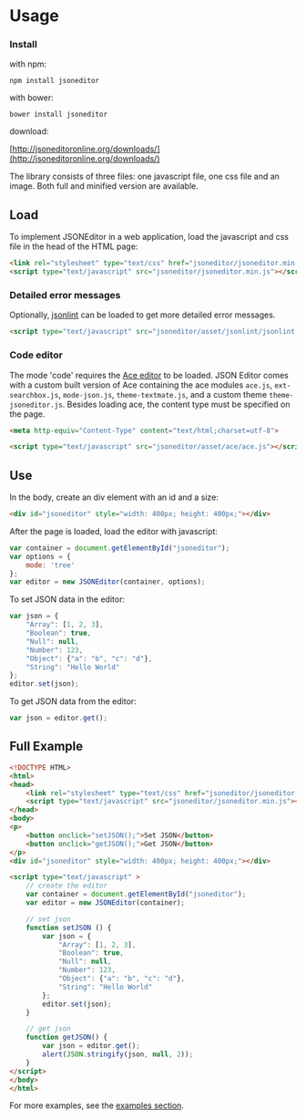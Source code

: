 # Usage

### Install

with npm:

    npm install jsoneditor

with bower:

    bower install jsoneditor

download:

[http://jsoneditoronline.org/downloads/](http://jsoneditoronline.org/downloads/)

The library consists of three files: one javascript file, one css file and an
image. Both full and minified version are available.

## Load

To implement JSONEditor in a web application, load the javascript and css file
in the head of the HTML page:

```html
<link rel="stylesheet" type="text/css" href="jsoneditor/jsoneditor.min.css">
<script type="text/javascript" src="jsoneditor/jsoneditor.min.js"></script>
```

### Detailed error messages

Optionally, [jsonlint](https://github.com/zaach/jsonlint) can be loaded to get
more detailed error messages.

```html
<script type="text/javascript" src="jsoneditor/asset/jsonlint/jsonlint.js"></script>
```

### Code editor

The mode 'code' requires the [Ace editor](http://ace.ajax.org/) to be loaded.
JSON Editor comes with a custom built version of Ace containing the ace modules
`ace.js`, `ext-searchbox.js`, `mode-json.js`, `theme-textmate.js`, and a custom
theme `theme-jsoneditor.js`.
Besides loading ace, the content type must be specified on the page.

```html
<meta http-equiv="Content-Type" content="text/html;charset=utf-8">

<script type="text/javascript" src="jsoneditor/asset/ace/ace.js"></script>
```

## Use

In the body, create an div element with an id and a size:

```html
<div id="jsoneditor" style="width: 400px; height: 400px;"></div>
```

After the page is loaded, load the editor with javascript:

```js
var container = document.getElementById("jsoneditor");
var options = {
    mode: 'tree'
};
var editor = new JSONEditor(container, options);
```

To set JSON data in the editor:

```js
var json = {
    "Array": [1, 2, 3],
    "Boolean": true,
    "Null": null,
    "Number": 123,
    "Object": {"a": "b", "c": "d"},
    "String": "Hello World"
};
editor.set(json);
```

To get JSON data from the editor:

```js
var json = editor.get();
```


## Full Example

```html
<!DOCTYPE HTML>
<html>
<head>
    <link rel="stylesheet" type="text/css" href="jsoneditor/jsoneditor.min.css">
    <script type="text/javascript" src="jsoneditor/jsoneditor.min.js"></script>
</head>
<body>
<p>
    <button onclick="setJSON();">Set JSON</button>
    <button onclick="getJSON();">Get JSON</button>
</p>
<div id="jsoneditor" style="width: 400px; height: 400px;"></div>

<script type="text/javascript" >
    // create the editor
    var container = document.getElementById("jsoneditor");
    var editor = new JSONEditor(container);

    // set json
    function setJSON () {
        var json = {
            "Array": [1, 2, 3],
            "Boolean": true,
            "Null": null,
            "Number": 123,
            "Object": {"a": "b", "c": "d"},
            "String": "Hello World"
        };
        editor.set(json);
    }

    // get json
    function getJSON() {
        var json = editor.get();
        alert(JSON.stringify(json, null, 2));
    }
</script>
</body>
</html>
```

For more examples, see the
[examples section](https://github.com/josdejong/jsoneditor/tree/master/examples).

